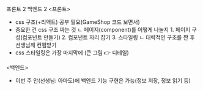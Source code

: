 프론트 2 백엔드 2
<프론트>
* css 구조(+리액트) 공부 필요(GameShop 코드 보면서)
* 중요한 건 css 구조 짜는 것
    ㄴ 페이지(component)를 어떻게 나눌지
          1. 페이지 구성(컴포넌트 만들기)
          2. 컴포넌트 자리 잡기
          3. 스타일링
    ㄴ 대략적인 구조를 짠 후 선생님께 컨펌받기
* css 스타일링은 가장 마지막에 (큰 그림 👉 디테일)

<백엔드>
* 이번 주 안(선생님: 아마도)에 백엔드 기능 구현은 가능(정보 저장, 정보 읽기 등)